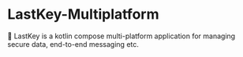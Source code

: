 # LastKey-Multiplatform
🔑 LastKey is a kotlin compose multi-platform application for managing secure data, end-to-end messaging etc.
